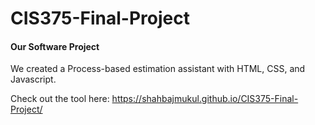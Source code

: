 # CIS375-Final-Project

#### Our Software Project
We created a Process-based estimation assistant with HTML, CSS, and Javascript. 

Check out the tool here: https://shahbajmukul.github.io/CIS375-Final-Project/
